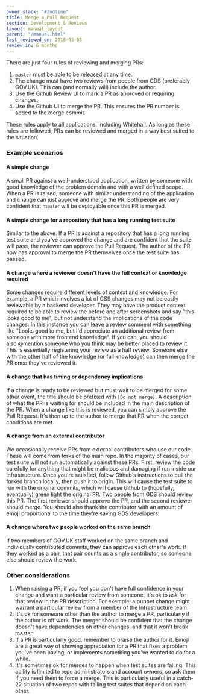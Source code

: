 ```yaml
---
owner_slack: "#2ndline"
title: Merge a Pull Request
section: Development & Reviews
layout: manual_layout
parent: "/manual.html"
last_reviewed_on: 2018-03-08
review_in: 6 months
---
```


There are just four rules of reviewing and merging PRs:

1. `master` must be able to be released at any time.
2. The change must have two reviews from people from GDS (preferably GOV.UK). This can (and normally will) include the author.
3. Use the Github Review UI to mark a PR as approved or requiring changes.
4. Use the Github UI to merge the PR. This ensures the PR number is added to the merge commit.

These rules apply to all applications, including Whitehall. As long as these rules are followed, PRs can be reviewed and merged in a way best suited to the situation.

### Example scenarios

#### A simple change

A small PR against a well-understood application, written by someone with good knowledge of the problem domain and with a well defined scope. When a PR is raised, someone with similar understanding of the application and change can just approve and merge the PR. Both people are very confident that master will be deployable once this PR is merged.

#### A simple change for a repository that has a long running test suite

Similar to the above. If a PR is against a repository that has a long running test suite and you've approved the change and are confident that the suite will pass, the reviewer can approve the Pull Request. The author of the PR now has approval to merge the PR themselves once the test suite has passed.

#### A change where a reviewer doesn't have the full context or knowledge required

Some changes require different levels of context and knowledge. For example, a PR which involves a lot of CSS changes may not be easily reviewable by a backend developer. They may have the product context required to be able to review the before and after screenshots and say "this looks good to me", but not understand the implications of the code changes. In this instance you can leave a review comment with something like "Looks good to me, but I'd appreciate an additional review from someone with more frontend knowledge". If you can, you should also&nbsp;@mention someone who you think may be better placed to review it. This is essentially registering your review as a half review. Someone else with the other half of the knowledge (or full knowledge) can then merge the PR once they've reviewed it.

#### A change that has timing or dependency implications

If a change is ready to be reviewed but must wait to be merged for some other event, the title should be prefixed with&nbsp;`[Do not merge]`. A description of what the PR is waiting for should be included in the main description of the PR. When a change like this is reviewed, you can simply approve the Pull Request. It's then up to the author to merge that PR when the correct conditions are met.

#### A change from an external contributor

We occasionally receive PRs from external contributors who use our code. These will come from forks of the main repo. In the majority of cases, our test suite will not run automatically against these PRs. First, review the code carefully for anything that might be malicious and damaging if run inside our infrastructure. Once you're satisfied, follow Github's instructions to pull the forked branch locally, then push it to origin. This will cause the test suite to run with the original commits, which will cause Github to (hopefully, eventually) green light the original PR. Two people from GDS should review this PR. The first reviewer should approve the PR, and the second reviewer should merge. You should also thank the contributor with an amount of emoji proportional to the time they're saving GDS developers.

#### A change where two people worked on the same branch

If two members of GOV.UK staff worked on the same branch and individually contributed commits, they can approve each other's work. If they worked as a pair, that pair counts as a single contributor, so someone else should review the work.

### Other considerations

1. When raising a PR, if you feel you don't have full confidence in your change and want a particular review from someone, it's ok to ask for that review in the PR description. For example, a puppet change might warrant a particular review from a member of the Infrastructure team.
2. It's ok for someone other than the author to merge a PR, particularly if the author is off work. The merger should be confident that the change doesn't have dependencies on other changes, and that it won't break master.
3. If a PR is particularly good, remember to praise the author for it. Emoji are a great way of showing appreciation for a PR that fixes a problem you've been having, or implements something you've wanted to do for a while.
4. It's sometimes ok for merges to happen when test suites are failing. This ability is limited to repo administrators and account owners, so ask them if you need them to force a merge. This is particularly useful in a catch-22 situation of two repos with failing test suites that depend on each other.
